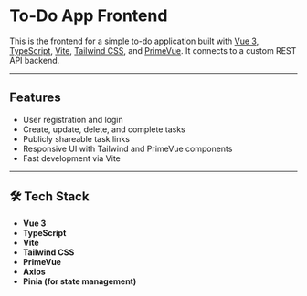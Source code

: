 # To-Do App Frontend

This is the frontend for a simple to-do application built with [Vue 3](https://vuejs.org/), [TypeScript](https://www.typescriptlang.org/), [Vite](https://vitejs.dev/), [Tailwind CSS](https://tailwindcss.com/), and [PrimeVue](https://primevue.org/). It connects to a custom REST API backend.

---

##  Features

-  User registration and login
-  Create, update, delete, and complete tasks
-  Publicly shareable task links
-  Responsive UI with Tailwind and PrimeVue components
-  Fast development via Vite

---

## 🛠 Tech Stack

- **Vue 3**
- **TypeScript**
- **Vite**
- **Tailwind CSS**
- **PrimeVue**
- **Axios**
- **Pinia (for state management)**
